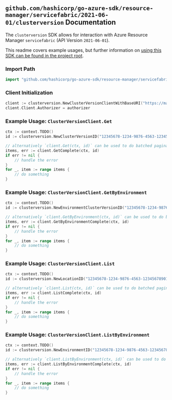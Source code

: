 
## `github.com/hashicorp/go-azure-sdk/resource-manager/servicefabric/2021-06-01/clusterversion` Documentation

The `clusterversion` SDK allows for interaction with Azure Resource Manager `servicefabric` (API Version `2021-06-01`).

This readme covers example usages, but further information on [using this SDK can be found in the project root](https://github.com/hashicorp/go-azure-sdk/tree/main/docs).

### Import Path

```go
import "github.com/hashicorp/go-azure-sdk/resource-manager/servicefabric/2021-06-01/clusterversion"
```


### Client Initialization

```go
client := clusterversion.NewClusterVersionClientWithBaseURI("https://management.azure.com")
client.Client.Authorizer = authorizer
```


### Example Usage: `ClusterVersionClient.Get`

```go
ctx := context.TODO()
id := clusterversion.NewClusterVersionID("12345678-1234-9876-4563-123456789012", "locationValue", "clusterVersionValue")

// alternatively `client.Get(ctx, id)` can be used to do batched pagination
items, err := client.GetComplete(ctx, id)
if err != nil {
	// handle the error
}
for _, item := range items {
	// do something
}
```


### Example Usage: `ClusterVersionClient.GetByEnvironment`

```go
ctx := context.TODO()
id := clusterversion.NewEnvironmentClusterVersionID("12345678-1234-9876-4563-123456789012", "locationValue", "Linux", "clusterVersionValue")

// alternatively `client.GetByEnvironment(ctx, id)` can be used to do batched pagination
items, err := client.GetByEnvironmentComplete(ctx, id)
if err != nil {
	// handle the error
}
for _, item := range items {
	// do something
}
```


### Example Usage: `ClusterVersionClient.List`

```go
ctx := context.TODO()
id := clusterversion.NewLocationID("12345678-1234-9876-4563-123456789012", "locationValue")

// alternatively `client.List(ctx, id)` can be used to do batched pagination
items, err := client.ListComplete(ctx, id)
if err != nil {
	// handle the error
}
for _, item := range items {
	// do something
}
```


### Example Usage: `ClusterVersionClient.ListByEnvironment`

```go
ctx := context.TODO()
id := clusterversion.NewEnvironmentID("12345678-1234-9876-4563-123456789012", "locationValue", "Linux")

// alternatively `client.ListByEnvironment(ctx, id)` can be used to do batched pagination
items, err := client.ListByEnvironmentComplete(ctx, id)
if err != nil {
	// handle the error
}
for _, item := range items {
	// do something
}
```
